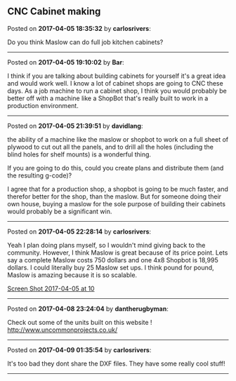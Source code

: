 ## CNC Cabinet making
Posted on **2017-04-05 18:35:32** by **carlosrivers**:

Do you think Maslow can do full job kitchen cabinets?

---

Posted on **2017-04-05 19:10:02** by **Bar**:

I think if you are talking about building cabinets for yourself it's a great idea and would work well. I know a lot of cabinet shops are going to CNC these days. As a job machine to run a cabinet shop, I think you would probably be better off with a machine like a ShopBot that's really built to work in a production environment.

---

Posted on **2017-04-05 21:39:51** by **davidlang**:

the ability of a machine like the maslow or shopbot to work on a full sheet of plywood to cut out all the panels, and to drill all the holes (including the blind holes for shelf mounts) is a wonderful thing.



If you are going to do this, could you create plans and distribute them (and the resulting g-code)?



I agree that for a production shop, a shopbot is going to be much faster, and therefor better for the shop,  than the maslow. But for someone doing their own house, buying a maslow for the sole purpose of building their cabinets would probably be a significant win.

---

Posted on **2017-04-05 22:28:14** by **carlosrivers**:

Yeah I plan doing plans myself, so I wouldn't mind giving back to the community. However, I think Maslow is great because of its price point. Lets say a complete Maslow costs 750 dollars and one 4x8 Shopbot is 18,995 dollars. I could literally buy 25 Maslow set ups. I think pound for pound, Maslow is amazing because it is so scalable.



  [Screen Shot 2017-04-05 at 10](//muut.com/u/maslowcnc/s2/:maslowcnc:dojl:screenshot20170405at10.27.34pm.png.jpg)

---

Posted on **2017-04-08 23:24:04** by **dantherugbyman**:

Check out some of the units built on this website ! http://www.uncommonprojects.co.uk/

---

Posted on **2017-04-09 01:35:54** by **carlosrivers**:

It's too bad they dont share the DXF files. They have some really cool stuff!

---

